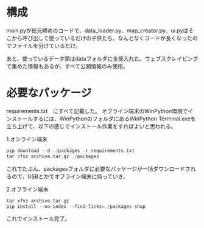 # 構成
main.pyが総元締めのコードで、data_loader.py、map_creator.py、ui.pyはそこから呼び出して使っているだけの子供たち。なんとなくコードが長くなったのでファイルを分けているだけ。

あと、使っているデータ類はdataフォルダに全部入れた。ウェブスクレイピングで集めた情報もあるが、すべて公開情報のみ使用。


# 必要なパッケージ
requirements.txt　にすべて記載した。
オフライン端末のWinPython環境でインストールするには、WinPythonのフォルダにあるWinPython Terminal.exeを立ち上げて、以下の感じでインストール作業をすればよいと思われる。

1.オンライン端末
```c
pip download --d ./packages -r requirements.txt
tar cfvz archive.tar.gz ./packages
```
これでたぶん、packagesフォルダに必要なパッケージが一括ダウンロードされるので、USBとかでオフライン端末に持っていき、


2.オフライン端末
```c
tar xfvz archive.tar.gz
pip install --no-index --find-links=./packages shap
```
これでインストール完了。

